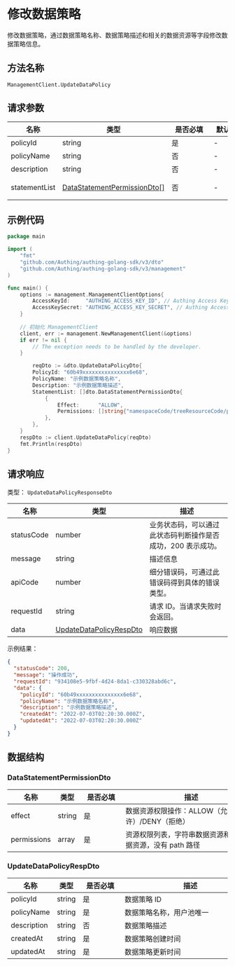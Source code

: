 # 修改数据策略

<!--
  警告⚠️：
  不要直接修改该文档，
  https://github.com/Authing/authing-docs-factory
  使用该项目进行生成
-->

<LastUpdated />

修改数据策略，通过数据策略名称、数据策略描述和相关的数据资源等字段修改数据策略信息。

## 方法名称

`ManagementClient.UpdateDataPolicy`

## 请求参数

| 名称 | 类型 | <div style="width:80px">是否必填</div> | <div style="width:60px">默认值</div> | <div style="width:300px">描述</div> | <div style="width:200px">示例值</div> |
| ---- | ---- | ---- | ---- | ---- | ---- |
| policyId | string | 是 | - | 数据策略 ID  | `60b49xxxxxxxxxxxxxxx6e68` |
| policyName | string | 否 | - | 数据策略名称，用户池唯一  | `示例数据策略名称` |
| description | string | 否 | - | 数据策略描述  | `示例数据策略描述` |
| statementList | <a href="#DataStatementPermissionDto">DataStatementPermissionDto[]</a> | 否 | - | 数据权限列表，每个策略下所有的数据权限 数组长度限制：5。 |  |




## 示例代码

```go
package main

import (
	"fmt"
	"github.com/Authing/authing-golang-sdk/v3/dto"
	"github.com/Authing/authing-golang-sdk/v3/management"
)

func main() {
	options := management.ManagementClientOptions{
		AccessKeyId:     "AUTHING_ACCESS_KEY_ID", // Authing Access Key ID
		AccessKeySecret: "AUTHING_ACCESS_KEY_SECRET", // Authing Access Key Secret
	}
	
	// 初始化 ManagementClient
	client, err := management.NewManagementClient(&options)
	if err != nil {
		// The exception needs to be handled by the developer.
	}

		reqDto := &dto.UpdateDataPolicyDto{
		PolicyId: "60b49xxxxxxxxxxxxxxx6e68",
		PolicyName: "示例数据策略名称",
		Description: "示例数据策略描述",
		StatementList: []dto.DataStatementPermissionDto{
			{
				Effect:      "ALLOW",
				Permissions: []string{"namespaceCode/treeResourceCode/path/action"},
			},
		},
	}
	respDto := client.UpdateDataPolicy(reqDto)
	fmt.Println(respDto)
}
```




## 请求响应

类型： `UpdateDataPolicyResponseDto`

| 名称 | 类型 | 描述 |
| ---- | ---- | ---- |
| statusCode | number | 业务状态码，可以通过此状态码判断操作是否成功，200 表示成功。 |
| message | string | 描述信息 |
| apiCode | number | 细分错误码，可通过此错误码得到具体的错误类型。 |
| requestId | string | 请求 ID。当请求失败时会返回。 |
| data | <a href="#UpdateDataPolicyRespDto">UpdateDataPolicyRespDto</a> | 响应数据 |



示例结果：

```json
{
  "statusCode": 200,
  "message": "操作成功",
  "requestId": "934108e5-9fbf-4d24-8da1-c330328abd6c",
  "data": {
    "policyId": "60b49xxxxxxxxxxxxxxx6e68",
    "policyName": "示例数据策略名称",
    "description": "示例数据策略描述",
    "createdAt": "2022-07-03T02:20:30.000Z",
    "updatedAt": "2022-07-03T02:20:30.000Z"
  }
}
```

## 数据结构


### <a id="DataStatementPermissionDto"></a> DataStatementPermissionDto

| 名称 | 类型 | <div style="width:80px">是否必填</div> | <div style="width:300px">描述</div> | <div style="width:200px">示例值</div> |
| ---- |  ---- | ---- | ---- | ---- |
| effect | string | 是 | 数据资源权限操作：ALLOW（允许）/DENY（拒绝）   | DENY |
| permissions | array | 是 | 资源权限列表，字符串数据资源和数组数据资源，没有 path 路径   |  `["namespaceCode/stringResourceCode/action","namespaceCode/arrayResourceCode/action","namespaceCode/treeResourceCode/path/action"]` |


### <a id="UpdateDataPolicyRespDto"></a> UpdateDataPolicyRespDto

| 名称 | 类型 | <div style="width:80px">是否必填</div> | <div style="width:300px">描述</div> | <div style="width:200px">示例值</div> |
| ---- |  ---- | ---- | ---- | ---- |
| policyId | string | 是 | 数据策略 ID   |  `60b49xxxxxxxxxxxxxxx6e68` |
| policyName | string | 是 | 数据策略名称，用户池唯一   |  `示例数据策略名称` |
| description | string | 否 | 数据策略描述   |  `示例数据策略描述` |
| createdAt | string | 是 | 数据策略创建时间   |  `2022-07-03T02:20:30.000Z` |
| updatedAt | string | 是 | 数据策略更新时间   |  `2022-07-03T02:20:30.000Z` |


